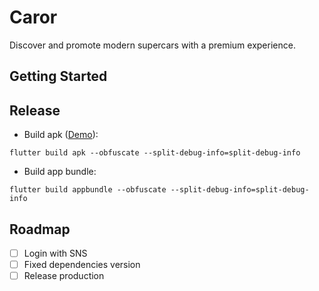 # Caror
Discover and promote modern supercars with a premium experience.

## Getting Started

## Release
- Build apk ([Demo](Caror.apk)):
``` shell
flutter build apk --obfuscate --split-debug-info=split-debug-info
```
- Build app bundle:
``` shell
flutter build appbundle --obfuscate --split-debug-info=split-debug-info
```

## Roadmap
- [ ] Login with SNS
- [ ] Fixed dependencies version
- [ ] Release production